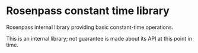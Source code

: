 # Rosenpass constant time library

Rosenpass internal library providing basic constant-time operations.

This is an internal library; not guarantee is made about its API at this point in time.
